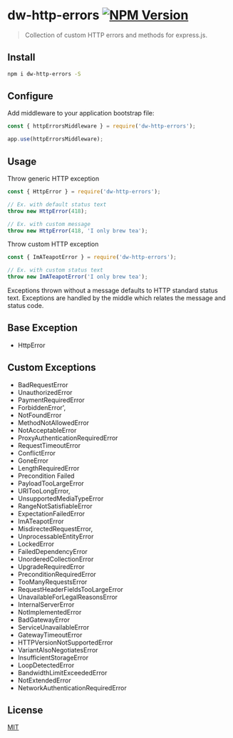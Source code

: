 # dw-http-errors [![NPM Version][npm-image]][npm-url]

> Collection of custom HTTP errors and methods for express.js.

## Install

```bash
npm i dw-http-errors -S
````

## Configure

Add middleware to your application bootstrap file:

```js
const { httpErrorsMiddleware } = require('dw-http-errors');

app.use(httpErrorsMiddleware);
```

## Usage

Throw generic HTTP exception

```js
const { HttpError } = require('dw-http-errors');

// Ex. with default status text
throw new HttpError(418);

// Ex. with custom message
throw new HttpError(418, 'I only brew tea');

```
Throw custom HTTP exception

```js
const { ImATeapotError } = require('dw-http-errors');

// Ex. with custom status text
throw new ImATeapotError('I only brew tea');
```

Exceptions thrown without a message defaults to HTTP standard status text.
Exceptions are handled by the middle which relates the message and status code.

## Base Exception

- HttpError

## Custom Exceptions

  - BadRequestError
  - UnauthorizedError
  - PaymentRequiredError
  - ForbiddenError',
  - NotFoundError
  - MethodNotAllowedError
  - NotAcceptableError
  - ProxyAuthenticationRequiredError
  - RequestTimeoutError
  - ConflictError
  - GoneError
  - LengthRequiredError
  - Precondition Failed
  - PayloadTooLargeError
  - URITooLongError,
  - UnsupportedMediaTypeError
  - RangeNotSatisfiableError
  - ExpectationFailedError
  - ImATeapotError
  - MisdirectedRequestError,
  - UnprocessableEntityError
  - LockedError
  - FailedDependencyError
  - UnorderedCollectionError
  - UpgradeRequiredError
  - PreconditionRequiredError
  - TooManyRequestsError
  - RequestHeaderFieldsTooLargeError
  - UnavailableForLegalReasonsError
  - InternalServerError
  - NotImplementedError
  - BadGatewayError
  - ServiceUnavailableError
  - GatewayTimeoutError
  - HTTPVersionNotSupportedError
  - VariantAlsoNegotiatesError
  - InsufficientStorageError
  - LoopDetectedError
  - BandwidthLimitExceededError
  - NotExtendedError
  - NetworkAuthenticationRequiredError


## License

[MIT](LICENSE)

[npm-image]: https://img.shields.io/npm/v/dw-http-errors.svg
[npm-url]: https://www.npmjs.com/package/dw-http-errors
